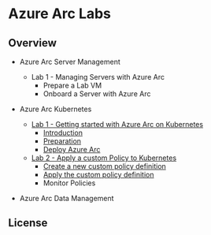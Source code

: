 # Azure Arc Labs

## Overview

* Azure Arc Server Management
  * Lab 1 - Managing Servers with Azure Arc
    * Prepare a Lab VM
    * Onboard a Server with Azure Arc

* Azure Arc Kubernetes
  * [Lab 1 - Getting started with Azure Arc on Kubernetes](arck8s/lab1/lab1.md)
    * [Introduction](arck8s/lab1/lab1.md#introduction)
    * [Preparation](arck8s/lab1/lab1.md#preparation)
    * [Deploy Azure Arc](arck8s/lab1/lab1.md#deploy-azure-arc)
  * [Lab 2 - Apply a custom Policy to Kubernetes](arck8s/lab2/lab2.md)
    * [Create a new custom policy definition](arck8s/lab2/lab2.md#create-a-new-custom-policy-definition)
    * [Apply the custom policy definition](arck8s/lab2/lab2.md#apply-the-custom-policy-definition)
    * Monitor Policies

* Azure Arc Data Management

## License
